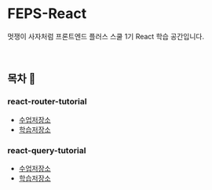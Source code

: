 # FEPS-React

멋쟁이 사자처럼 프론트엔드 플러스 스쿨 1기 React 학습 공간입니다.

<br/>

## 목차 📑

### react-router-tutorial

- [수업저장소](https://github.com/mattt0204/react-router-tutorial.git)
- [학습저장소](./react-router-tutorial)

### react-query-tutorial

- [수업저장소](https://github.com/mattt0204/react-query-tutorial.git)  
- [학습저장소](./react-query-tutorial/)
